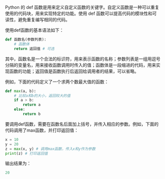 Python 的 def 函数是用来定义自定义函数的关键字。自定义函数是一种可以重复使用的代码块，用来实现特定的功能。使用 def 函数可以提高代码的模块性和可读性，避免重复编写相同的代码。

使用def函数的基本语法如下：

```python
def 函数名(参数列表):
    # 函数体
    return 返回值 # 可选
```

其中，函数名是一个合法的标识符，用来表示函数的名称；参数列表是一组用逗号分隔的变量名，用来接收函数调用时传入的值；函数体是一段缩进的代码，用来实现函数的功能；返回值是函数执行后返回给调用者的结果，可以省略。

例如，下面的代码定义了一个求两个数最大值的函数：

```python
def max(a, b):
    # 比较a和b的大小，返回较大的值
    if a > b:
        return a
    else:
        return b
```

要调用def函数，需要在函数名后面加上括号，并传入相应的参数。例如，下面的代码调用了max函数，并打印返回值：

```python
x = 10
y = 20
z = max(x, y) # 调用max函数，传入x和y作为参数
print(z) # 打印返回值
```

输出结果为：

```python
20
```
